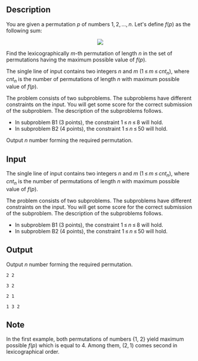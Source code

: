 ## Description

<div><p>You are given a permutation <span class="tex-span"><i>p</i></span> of numbers <span class="tex-span">1, 2, ..., <i>n</i></span>. Let's define <span class="tex-span"><i>f</i>(<i>p</i>)</span> as the following sum:</p><center class="tex-equation"><img align="middle" class="tex-formula" src="file://RANQpluU.png" style="max-width: 100.0%;max-height: 100.0%;"></center><p>Find the lexicographically <span class="tex-span"><i>m</i></span>-th permutation of length <span class="tex-span"><i>n</i></span> in the set of permutations having the maximum possible value of <span class="tex-span"><i>f</i>(<i>p</i>)</span>.</p></div><div class="input-specification"><p>The single line of input contains two integers <span class="tex-span"><i>n</i></span> and <span class="tex-span"><i>m</i></span> (<span class="tex-span">1 ≤ <i>m</i> ≤ <i>cnt</i><sub class="lower-index"><i>n</i></sub></span>), where <span class="tex-span"><i>cnt</i><sub class="lower-index"><i>n</i></sub></span> is the number of permutations of length <span class="tex-span"><i>n</i></span> with maximum possible value of <span class="tex-span"><i>f</i>(<i>p</i>)</span>.</p><p><span class="tex-font-style-it">The problem consists of two subproblems. The subproblems have different constraints on the input. You will get some score for the correct submission of the subproblem. The description of the subproblems follows.</span></p><ul> <li> In subproblem B1 (<span class="tex-span">3</span> points), the constraint <span class="tex-span">1 ≤ <i>n</i> ≤ 8</span> will hold. </li><li> In subproblem B2 (<span class="tex-span">4</span> points), the constraint <span class="tex-span">1 ≤ <i>n</i> ≤ 50</span> will hold. </li></ul></div><div class="output-specification"><p>Output <span class="tex-span"><i>n</i></span> number forming the required permutation.</p></div>

## Input

<p>The single line of input contains two integers <span class="tex-span"><i>n</i></span> and <span class="tex-span"><i>m</i></span> (<span class="tex-span">1 ≤ <i>m</i> ≤ <i>cnt</i><sub class="lower-index"><i>n</i></sub></span>), where <span class="tex-span"><i>cnt</i><sub class="lower-index"><i>n</i></sub></span> is the number of permutations of length <span class="tex-span"><i>n</i></span> with maximum possible value of <span class="tex-span"><i>f</i>(<i>p</i>)</span>.</p><p><span class="tex-font-style-it">The problem consists of two subproblems. The subproblems have different constraints on the input. You will get some score for the correct submission of the subproblem. The description of the subproblems follows.</span></p><ul> <li> In subproblem B1 (<span class="tex-span">3</span> points), the constraint <span class="tex-span">1 ≤ <i>n</i> ≤ 8</span> will hold. </li><li> In subproblem B2 (<span class="tex-span">4</span> points), the constraint <span class="tex-span">1 ≤ <i>n</i> ≤ 50</span> will hold. </li></ul>

## Output

<p>Output <span class="tex-span"><i>n</i></span> number forming the required permutation.</p>





```input1
2 2

```




```input2
3 2

```




```output1
2 1 

```




```output2
1 3 2 

```



## Note

<p>In the first example, both permutations of numbers {1, 2} yield maximum possible <span class="tex-span"><i>f</i>(<i>p</i>)</span> which is equal to 4. Among them, <span class="tex-span">(2, 1)</span> comes second in lexicographical order.</p>
